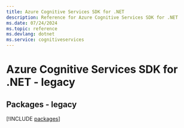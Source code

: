 ```yaml
---
title: Azure Cognitive Services SDK for .NET
description: Reference for Azure Cognitive Services SDK for .NET
ms.date: 07/24/2024
ms.topic: reference
ms.devlang: dotnet
ms.service: cognitiveservices
---
```

# Azure Cognitive Services SDK for .NET - legacy
## Packages - legacy
[!INCLUDE [packages](cognitive-services-index.md)]